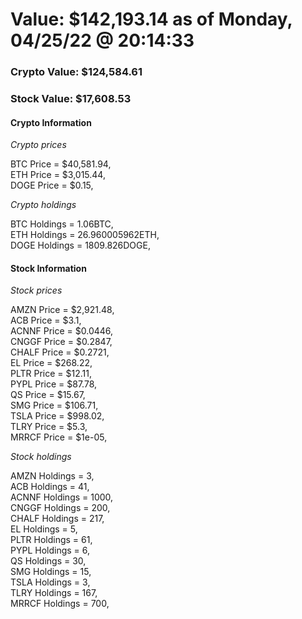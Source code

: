 # Value: $142,193.14 as of Monday, 04/25/22 @ 20:14:33 

### Crypto Value: $124,584.61

### Stock Value: $17,608.53

#### Crypto Information 
*Crypto prices* 

BTC Price = $40,581.94,  
ETH Price = $3,015.44,  
DOGE Price = $0.15,  


*Crypto holdings* 

BTC Holdings = 1.06BTC,  
ETH Holdings = 26.960005962ETH,  
DOGE Holdings = 1809.826DOGE,  


#### Stock Information 

*Stock prices* 

AMZN Price = $2,921.48,  
ACB Price = $3.1,  
ACNNF Price = $0.0446,  
CNGGF Price = $0.2847,  
CHALF Price = $0.2721,  
EL Price = $268.22,  
PLTR Price = $12.11,  
PYPL Price = $87.78,  
QS Price = $15.67,  
SMG Price = $106.71,  
TSLA Price = $998.02,  
TLRY Price = $5.3,  
MRRCF Price = $1e-05,  


*Stock holdings* 

AMZN Holdings = 3,  
ACB Holdings = 41,  
ACNNF Holdings = 1000,  
CNGGF Holdings = 200,  
CHALF Holdings = 217,  
EL Holdings = 5,  
PLTR Holdings = 61,  
PYPL Holdings = 6,  
QS Holdings = 30,  
SMG Holdings = 15,  
TSLA Holdings = 3,  
TLRY Holdings = 167,  
MRRCF Holdings = 700,  


